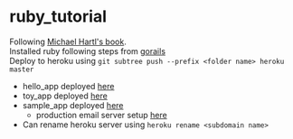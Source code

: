 # ruby_tutorial

Following [Michael Hartl's book](https://www.railstutorial.org/book/beginning#cha-beginning).  
Installed ruby following steps from [gorails](https://gorails.com/setup/ubuntu/14.04)  
Deploy to heroku using `git subtree push --prefix <folder name> heroku master`  
* hello_app deployed [here](https://fathomless-brook-91400.herokuapp.com/)  
* toy_app deployed [here](https://stark-plateau-95992.herokuapp.com/)  
* sample_app deployed [here](https://ancient-bastion-53764.herokuapp.com/)
  * production email server setup [here](https://www.railstutorial.org/book/account_activation_password_reset#sec-email_in_production)
* Can rename heroku server using `heroku rename <subdomain name>`  

